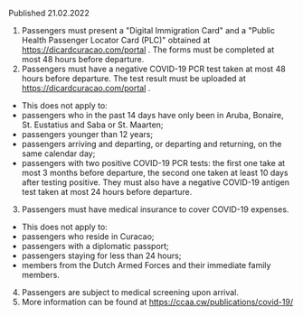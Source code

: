 Published 21.02.2022
1. Passengers must present a "Digital Immigration Card" and a "Public Health Passenger Locator Card (PLC)" obtained at <a href="https://dicardcuracao.com/portal">https://dicardcuracao.com/portal</a> . The forms must be completed at most 48 hours before departure.
2. Passengers must have a negative COVID-19 PCR test taken at most 48 hours before departure. The test result must be uploaded at <a href="https://dicardcuracao.com/portal">https://dicardcuracao.com/portal</a> .
- This does not apply to:
- passengers who in the past 14 days have only been in Aruba, Bonaire, St. Eustatius and Saba or St. Maarten;
- passengers younger than 12 years;
- passengers arriving and departing, or departing and returning, on the same calendar day;
- passengers with two positive COVID-19 PCR tests: the first one take at most 3 months before departure, the second one taken at least 10 days after testing positive. They must also have a negative COVID-19 antigen test taken at most 24 hours before departure.
3. Passengers must have medical insurance to cover COVID-19 expenses.
- This does not apply to:
- passengers who reside in Curacao;
- passengers with a diplomatic passport;
- passengers staying for less than 24 hours;
- members from the Dutch Armed Forces and their immediate family members.
4. Passengers are subject to medical screening upon arrival.
5. More information can be found at <a href="https://ccaa.cw/publications/covid-19/">https://ccaa.cw/publications/covid-19/</a>